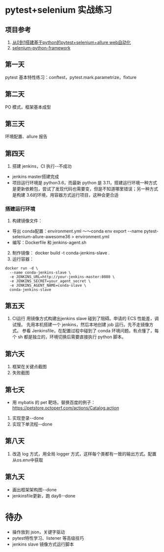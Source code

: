 # pytest+selenium 实战练习
## 项目参考
1. [从0到1搭建基于python的pytest+selenium+allure web自动化](https://www.bilibili.com/video/BV1WigMemE73?spm_id_from=333.788.videopod.episodes&vd_source=8f2b71ddad5771dd0e769f3ae9cbef9e&p=8)
2. [selenium-python-framework](https://github.com/startrug/selenium-python-framework/tree/master)
## 第一天
pytest 基本特性练习：conftest，pytest.mark.parametrize，fixture
## 第二天
PO 模式，框架基本成型
## 第三天
环境配置、allure 报告
## 第四天
1. 搭建 jenkins，CI 执行--不成功
- jenkins master搭建完成
- 项目运行环境是 python3.6，而最新 python 是 3.11，搭建运行环境一种方式是更新依赖包，尝试了发现代码也需要变，但是不知道哪里错误；另一种方式是构建 3.6的环境，用容器方式运行项目，这种会更合适
### 搭建运行环境
1. 构建镜像文件：
- 导出 conda配置：environment.yml ～～conda env export --name pytest-selenium-allure-awesome36 > environment.yml
- 编写：Dockerfile 和 jenkins-agent.sh
2. 制作镜像：
docker build -t conda-jenkins-slave .
3. 运行容器：
```shell
docker run -d \
  --name conda-jenkins-slave \
  -e JENKINS_URL=http://your-jenkins-master:8080 \
  -e JENKINS_SECRET=your_agent_secret \
  -e JENKINS_AGENT_NAME=conda-slave \
  conda-jenkins-slave
```

## 第五天
1. CI运行
用镜像方式构建出jenkins slave 碰到了阻碍。申请的 ECS 性能差，调试慢。
先用本机搭建一个 jenkins，然后本地创建 job 运行。先不走镜像方式。
参看 Jenkinsfile，在配置过程中碰到了 conda 环境问题。有点懂了，每个 sh 都是独立的，环境切换后需要直接执行 python 脚本。

## 第六天
1. 框架在关键点截图
2. 失败截图

## 第七天
- 用 mybatis 的 pet 靶场，替换百度的例子：https://petstore.octoperf.com/actions/Catalog.action
1. 实现登录--done
2. 实现下单流程--done

## 第八天
1. 改造 log 方式，用全局 logger 方式，这样每个类都有一致的输出方式。配置从os.env中获取

## 第九天
- 画出框架架构图--done
- jenkinsfile更新，跑 day8--done

# 待办
- 操作放到 json，关键字驱动
- pytest特性学习、listener 等高级技巧
- jenkins slave 镜像方式运行脚本
